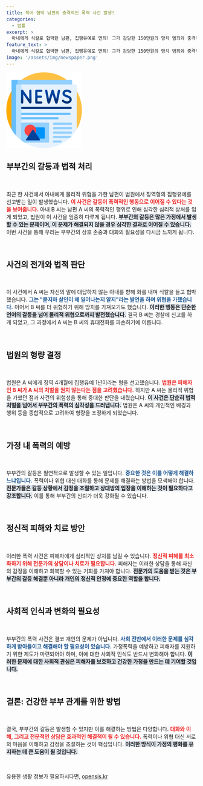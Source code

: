 ```yaml
---
title: 북어 협박 남편의 충격적인 폭력 사건 발생!
categories:
  - 법률
excerpt: >
  아내에게 식칼로 협박한 남편, 집행유예로 면죄! 그가 감당한 150만원의 망치 범죄와 충격적인 발언의 전말은? 클릭해 확인하세요!
feature_text: >
  아내에게 식칼로 협박한 남편, 집행유예로 면죄! 그가 감당한 150만원의 망치 범죄와 충격적인 발언의 전말은? 클릭해 확인하세요!
image: '/assets/img/newspaper.png'
---
```


<p><img src="/assets/img/newspaper.png" alt="kimp 속보" /></p>

<h2 data-ke-size="size26">부부간의 갈등과 법적 처리</h2>

<p data-ke-size="size16">&nbsp;</p>

<p>최근 한 사건에서 아내에게 물리적 위협을 가한 남편이 법원에서 징역형의 집행유예를 선고받는 일이 발생했습니다. <b><span style="color: #ee2323;">이 사건은 갈등이 폭력적인 행동으로 이어질 수 있다는 것을 보여줍니다.</span></b> 아내 B 씨는 남편 A 씨의 폭력적인 행위로 인해 심각한 심리적 상처를 입게 되었고, 법원이 이 사건을 엄중히 다루게 됩니다. <b><span style="background-color: #21538527;">부부간의 갈등은 많은 가정에서 발생할 수 있는 문제이며, 이 문제가 해결되지 않을 경우 심각한 결과로 이어질 수 있습니다.</span></b> 이번 사건을 통해 우리는 부부간의 상호 존중과 대화의 필요성을 다시금 느끼게 됩니다. </p>

<p data-ke-size="size16">&nbsp;</p>

<h2 data-ke-size="size26">사건의 전개와 법적 판단</h2>

<p data-ke-size="size16">&nbsp;</p>

<p>이 사건에서 A 씨는 자신의 말에 대답하지 않는 아내를 향해 화를 내며 식칼을 들고 협박했습니다. <b><span style="color: #1a5490;">그는 "묻지마 살인이 왜 일어나는지 알지"라는 발언을 하며 위협을 가했습니다.</span></b> 이어서 B 씨를 더 위협하기 위해 망치를 가져오기도 했습니다. <b><span style="background-color: #21538527;">이러한 행동은 단순한 언어의 갈등을 넘어 물리적 위협으로까지 발전했습니다.</span></b> 결국 B 씨는 경찰에 신고를 하게 되었고, 그 과정에서 A 씨는 B 씨의 휴대전화를 파손하기에 이릅니다.</p>

<p data-ke-size="size16">&nbsp;</p>

<h2 data-ke-size="size26">법원의 형량 결정</h2>

<p data-ke-size="size16">&nbsp;</p>

<p>법원은 A 씨에게 징역 4개월에 집행유예 1년이라는 형을 선고했습니다. <b><span style="color: #ee2323;">법원은 피해자인 B 씨가 A 씨의 처벌을 원치 않는다는 점을 고려했습니다.</span></b> 하지만 A 씨는 물리적 위협을 가했던 점과 사건의 위험성을 통해 중대한 판단을 내렸습니다. <b><span style="background-color: #21538527;">이 사건은 단순히 법적 처벌을 넘어서 부부간의 폭력의 심각성을 드러냅니다.</span></b> 법원은 A 씨의 개인적인 배경과 행위 등을 종합적으로 고려하여 형량을 조정하게 되었습니다.</p>

<p data-ke-size="size16">&nbsp;</p>

<h2 data-ke-size="size26">가정 내 폭력의 예방</h2>

<p data-ke-size="size16">&nbsp;</p>

<p>부부간의 갈등은 필연적으로 발생할 수 있는 일입니다. <b><span style="color: #1a5490;">중요한 것은 이를 어떻게 해결하느냐입니다.</span></b> 폭력이나 위협 대신 대화를 통해 문제를 해결하는 방법을 모색해야 합니다. <b><span style="background-color: #21538527;">전문가들은 갈등 상황에서 감정을 조절하고 상대방의 입장을 이해하는 것이 필요하다고 강조합니다.</span></b> 이를 통해 부부간의 신뢰가 더욱 강화될 수 있습니다.</p>

<p data-ke-size="size16">&nbsp;</p>

<h2 data-ke-size="size26">정신적 피해와 치료 방안</h2>

<p data-ke-size="size16">&nbsp;</p>

<p>이러한 폭력 사건은 피해자에게 심리적인 상처를 남길 수 있습니다. <b><span style="color: #ee2323;">정신적 피해를 최소화하기 위해 전문가의 상담이나 치료가 필요합니다.</span></b> 피해자는 이러한 상담을 통해 자신의 감정을 이해하고 회복할 수 있는 기회를 가져야 합니다. <b><span style="background-color: #21538527;">전문가의 도움을 받는 것은 부부간의 갈등 해결뿐 아니라 개인의 정신적 안정에 중요한 역할을 합니다.</span></b> </p>

<p data-ke-size="size16">&nbsp;</p>

<h2 data-ke-size="size26">사회적 인식과 변화의 필요성</h2>

<p data-ke-size="size16">&nbsp;</p>

<p>부부간의 폭력 사건은 결코 개인의 문제가 아닙니다. <b><span style="color: #1a5490;">사회 전반에서 이러한 문제를 심각하게 받아들이고 해결해야 할 필요성이 있습니다.</span></b> 가정폭력을 예방하고 피해자를 지원하기 위한 제도가 마련되어야 하며, 이에 대한 사회적 인식도 반드시 변화해야 합니다. <b><span style="background-color: #21538527;">이러한 문제에 대한 사회적 관심은 피해자를 보호하고 건강한 가정을 만드는 데 기여할 것입니다.</span></b></p>

<p data-ke-size="size16">&nbsp;</p>

<h2 data-ke-size="size26">결론: 건강한 부부 관계를 위한 방법</h2>

<p data-ke-size="size16">&nbsp;</p>

<p>결국, 부부간의 갈등은 발생할 수 있지만 이를 해결하는 방법은 다양합니다. <b><span style="color: #ee2323;">대화와 이해, 그리고 전문적인 상담은 효과적인 해결책이 될 수 있습니다.</span></b> 폭력이나 위협 대신 서로의 마음을 이해하고 감정을 조절하는 것이 핵심입니다. <b><span style="background-color: #21538527;">이러한 방식이 가정의 평화를 유지하는 데 큰 도움이 될 것입니다.</span></b> </p>

<p data-ke-size="size16">&nbsp;</p>
유용한 생활 정보가 필요하시다면, <a href="https://opensis.kr" rel="dofollow">opensis.kr</a>


